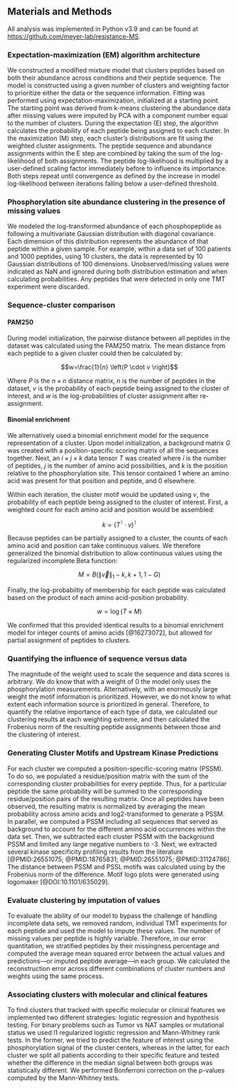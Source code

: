 ## Materials and Methods

All analysis was implemented in Python v3.9 and can be found at <https://github.com/meyer-lab/resistance-MS>.

### Expectation-maximization (EM) algorithm architecture

We constructed a modified mixture model that clusters peptides based on both their abundance across conditions and their peptide sequence. The model is constructed using a given number of clusters and weighting factor to prioritize either the data or the sequence information. Fitting was performed using expectation-maximization, initialized at a starting point. The starting point was derived from k-means clustering the abundance data after missing values were imputed by PCA with a component number equal to the number of clusters. During the expectation (E) step, the algorithm calculates the probability of each peptide being assigned to each cluster. In the maximization (M) step, each cluster’s distributions are fit using the weighted cluster assignments. The peptide sequence and abundance assignments within the E step are combined by taking the sum of the log-likelihood of both assignments. The peptide log-likelihood is multiplied by a user-defined scaling factor immediately before to influence its importance. Both steps repeat until convergence as defined by the increase in model log-likelihood between iterations falling below a user-defined threshold.

### Phosphorylation site abundance clustering in the presence of missing values

We modeled the log-transformed abundance of each phosphopeptide as following a multivariate Gaussian distribution with diagonal covariance. Each dimension of this distribution represents the abundance of that peptide within a given sample. For example, within a data set of 100 patients and 1000 peptides, using 10 clusters, the data is represented by 10 Gaussian distributions of 100 dimensions. Unobserved/missing values were indicated as NaN and ignored during both distribution estimation and when calculating probabilities. Any peptides that were detected in only one TMT experiment were discarded.

### Sequence-cluster comparison

#### PAM250

During model initialization, the pairwise distance between all peptides in the dataset was calculated using the PAM250 matrix. The mean distance from each peptide to a given cluster could then be calculated by:

$$w=\frac{1}{n} \left(P \cdot v \right)$$

Where $P$ is the $n \times n$ distance matrix, $n$ is the number of peptides in the dataset, $v$ is the probability of each peptide being assigned to the cluster of interest, and $w$ is the log-probabilities of cluster assignment after re-assignment.

#### Binomial enrichment

We alternatively used a binomial enrichment model for the sequence representation of a cluster. Upon model initialization, a background matrix $G$ was created with a position-specific scoring matrix of all the sequences together. Next, an $i \times j \times k$ data tensor $T$ was created where $i$ is the number of peptides, $j$ is the number of amino acid possibilities, and $k$ is the position relative to the phosphorylation site. This tensor contained 1 where an amino acid was present for that position and peptide, and 0 elsewhere.

Within each iteration, the cluster motif would be updated using $v$, the probability of each peptide being assigned to the cluster of interest. First, a weighted count for each amino acid and position would be assembled:

$$k = \left(T^\intercal \cdot v \right)^\intercal$$

Because peptides can be partially assigned to a cluster, the counts of each amino acid and position can take continuous values. We therefore generalized the binomial distribution to allow continuous values using the regularized incomplete Beta function:

$$M = B \left(\| \vec{v}\|_1 - k, k + 1, 1 - G \right)$$

Finally, the log-probabiltiy of membership for each peptide was calculated based on the product of each amino acid-position probability.

$$w = \log (T \times M)$$

We confirmed that this provided identical results to a binomial enrichment model for integer counts of amino acids [@16273072], but allowed for partial assignment of peptides to clusters.

### Quantifying the influence of sequence versus data

The magnitude of the weight used to scale the sequence and data scores is arbitrary. We do know that with a weight of 0 the model only uses the phosphorylation measurements. Alternatively, with an enormously large weight the motif information is prioritized. However, we do not know to what extent each information source is prioritized in general. Therefore, to quantify the relative importance of each type of data, we calculated our clustering results at each weighting extreme, and then calculated the Frobenius norm of the resulting peptide assignments between those and the clustering of interest.

### Generating Cluster Motifs and Upstream Kinase Predictions

For each cluster we computed a position-specific-scoring matrix (PSSM). To do so, we populated a residue/position matrix with the sum of the corresponding cluster probabilities for every peptide. Thus, for a particular peptide the same probability will be summed to the corresponding residue/position pairs of the resulting matrix. Once all peptides have been observed, the resulting matrix is normalized by averaging the mean probability across amino acids and log2-transformed to generate a PSSM. In parallel, we computed a PSSM including all sequences that served as background to account for the different amino acid occurrences within the data set. Then, we subtracted each cluster PSSM with the background PSSM and limited any large negative numbers to -3. Next, we extracted several kinase specificity profiling results from the literature [@PMID:26551075; @PMID:18765831; @PMID:26551075; @PMID:31124786]. The distance between PSSM and PSSL motifs was calculated using by the Frobenius norm of the difference. Motif logo plots were generated using logomaker [@DOI:10.1101/635029].

### Evaluate clustering by imputation of values

To evaluate the ability of our model to bypass the challenge of handling incomplete data sets, we removed random, individual TMT experiments for each peptide and used the model to impute these values. The number of missing values per peptide is highly variable. Therefore, in our error quantitation, we stratified peptides by their missingness percentage and computed the average mean squared error between the actual values and predictions—or imputed peptide average—in each group. We calculated the reconstruction error across different combinations of cluster numbers and weights using the same process.

### Associating clusters with molecular and clinical features

To find clusters that tracked with specific molecular or clinical features we implemented two different strategies: logistic regression and hypothesis testing. For binary problems such as Tumor vs NAT samples or mutational status we used l1 regularized logistic regression and Mann-Whitney rank tests. In the former, we tried to predict the feature of interest using the phosphorylation signal of the cluster centers, whereas in the latter, for each cluster we split all patients according to their specific feature and tested whether the difference in the median signal between both groups was statistically different. We performed Bonferroni correction on the p-values computed by the Mann-Whitney tests.
